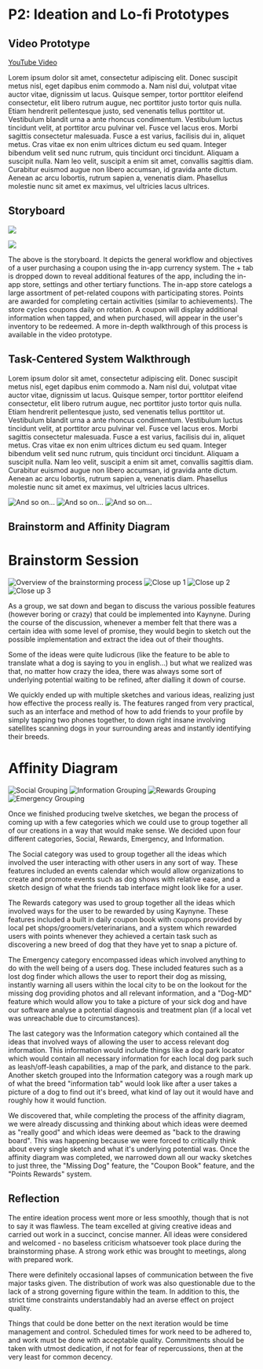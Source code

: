 # P2: Ideation and Lo-fi Prototypes

## Video Prototype

[YouTube Video](https://www.youtube.com/watch?v=qorukLbK_k4)

Lorem ipsum dolor sit amet, consectetur adipiscing elit. Donec suscipit metus nisl, eget dapibus enim commodo a. Nam nisl dui, volutpat vitae auctor vitae, dignissim ut lacus. Quisque semper, tortor porttitor eleifend consectetur, elit libero rutrum augue, nec porttitor justo tortor quis nulla. Etiam hendrerit pellentesque justo, sed venenatis tellus porttitor ut. Vestibulum blandit urna a ante rhoncus condimentum. Vestibulum luctus tincidunt velit, at porttitor arcu pulvinar vel. Fusce vel lacus eros. Morbi sagittis consectetur malesuada. Fusce a est varius, facilisis dui in, aliquet metus. Cras vitae ex non enim ultrices dictum eu sed quam. Integer bibendum velit sed nunc rutrum, quis tincidunt orci tincidunt. Aliquam a suscipit nulla. Nam leo velit, suscipit a enim sit amet, convallis sagittis diam. Curabitur euismod augue non libero accumsan, id gravida ante dictum. Aenean ac arcu lobortis, rutrum sapien a, venenatis diam. Phasellus molestie nunc sit amet ex maximus, vel ultricies lacus ultrices.

## Storyboard

![](http://i.imgur.com/IwUGUmN.jpg?1)

![](http://i.imgur.com/84C1wOu.jpg?1)

The above is the storyboard. It depicts the general workflow and objectives of a user purchasing a coupon using the in-app currency system. The + tab is dropped down to reveal additional features of the app, including the in-app store, settings and other tertiary functions. The in-app store catelogs a large assortment of pet-related coupons with participating stores. Points are awarded for completing certain activities (similar to achievements). The store cycles coupons daily on rotation. A coupon will display additional information when tapped, and when purchased, will appear in the user's inventory to be redeemed. A more in-depth walkthrough of this process is available in the video prototype.

## Task-Centered System Walkthrough

Lorem ipsum dolor sit amet, consectetur adipiscing elit. Donec suscipit metus nisl, eget dapibus enim commodo a. Nam nisl dui, volutpat vitae auctor vitae, dignissim ut lacus. Quisque semper, tortor porttitor eleifend consectetur, elit libero rutrum augue, nec porttitor justo tortor quis nulla. Etiam hendrerit pellentesque justo, sed venenatis tellus porttitor ut. Vestibulum blandit urna a ante rhoncus condimentum. Vestibulum luctus tincidunt velit, at porttitor arcu pulvinar vel. Fusce vel lacus eros. Morbi sagittis consectetur malesuada. Fusce a est varius, facilisis dui in, aliquet metus. Cras vitae ex non enim ultrices dictum eu sed quam. Integer bibendum velit sed nunc rutrum, quis tincidunt orci tincidunt. Aliquam a suscipit nulla. Nam leo velit, suscipit a enim sit amet, convallis sagittis diam. Curabitur euismod augue non libero accumsan, id gravida ante dictum. Aenean ac arcu lobortis, rutrum sapien a, venenatis diam. Phasellus molestie nunc sit amet ex maximus, vel ultricies lacus ultrices.


![](http://lorempixel.com/550/450 "And so on...")
![](http://lorempixel.com/550/450 "And so on...")
![](http://lorempixel.com/550/450 "And so on...")

## Brainstorm and Affinity Diagram

# Brainstorm Session
![](http://i.imgur.com/N3RAaC5.jpg "Overview of the brainstorming process")
![](http://i.imgur.com/y1EHItn.jpg "Close up 1")
![](http://i.imgur.com/Cilkx34.jpg "Close up 2")
![](http://i.imgur.com/3z1xZMb.jpg "Close up 3")

As a group, we sat down and began to discuss the various possible features (however boring or crazy) that could be implemented into Kaynyne. During the course of the discussion, whenever a member felt that there was a certain idea with some level of promise, they would begin to sketch out the possible implementation and extract the idea out of their thoughts. 

Some of the ideas were quite ludicrous (like the feature to be able to translate what a dog is saying to you in english...) but what we realized was that, no matter how crazy the idea, there was always some sort of underlying potential waiting to be refined, after dialling it down of course. 

We quickly ended up with multiple sketches and various ideas, realizing just how effective the process really is. The features ranged from very practical, such as an interface and method of how to add friends to your profile by simply tapping two phones together, to down right insane involving satellites scanning dogs in your surrounding areas and instantly identifying their breeds. 

# Affinity Diagram
![](http://i.imgur.com/fYIf7O9.jpg?1 "Social Grouping")
![](http://i.imgur.com/U5Rkdzp.jpg?1 "Information Grouping")
![](http://i.imgur.com/ITlUL3q.jpg?1 "Rewards Grouping")
![](http://i.imgur.com/hJSc9Xl.jpg?1 "Emergency Grouping")

Once we finished producing twelve sketches, we began the process of coming up with a few categories which we could use to group together all of our creations in a way that would make sense. We decided upon four different categories, Social, Rewards, Emergency, and Information.

The Social category was used to group together all the ideas which involved the user interacting with other users in any sort of way. These features included an events calendar which would allow organizations to create and promote events such as dog shows with relative ease, and a sketch design of what the friends tab interface might look like for a user.

The Rewards category was used to group together all the ideas which involved ways for the user to be rewarded by using Kaynyne. These features included a built in daily coupon book with coupons provided by local pet shops/groomers/veterinarians, and a system which rewarded users with points whenever they achieved a certain task such as discovering a new breed of dog that they have yet to snap a picture of.

The Emergency category encompassed ideas which involved anything to do with the well being of a users dog. These included features such as a lost dog finder which allows the user to report their dog as missing, instantly warning all users within the local city to be on the lookout for the missing dog providing photos and all relevant information, and a "Dog-MD" feature which would allow you to take a picture of your sick dog and have our software analyse a potential diagnosis and treatment plan (if a local vet was unreachable due to circumstances).

The last category was the Information category which contained all the ideas that involved ways of allowing the user to access relevant dog information. This information would include things like a dog park locator which would contain all necessary information for each local dog park such as leash/off-leash capabilities, a map of the park, and distance to the park. Another sketch grouped into the Information category was a rough mark up of what the breed "information tab" would look like after a user takes a picture of a dog to find out it's breed, what kind of lay out it would have and roughly how it would function.

We discovered that, while completing the process of the affinity diagram, we were already discussing and thinking about which ideas were deemed as "really good" and which ideas were deemed as "back to the drawing board". This was happening because we were forced to critically think about every single sketch and what it's underlying potential was. Once the affinity diagram was completed, we narrowed down all our wacky sketches to just three, the "Missing Dog" feature, the "Coupon Book" feature, and the "Points Rewards" system. 



## Reflection

The entire ideation process went more or less smoothly, though that is not to say it was flawless. The team excelled at giving creative ideas and carried out work in a succinct, concise manner. All ideas were considered and welcomed - no baseless criticism whatsoever took place during the brainstorming phase. A strong work ethic was brought to meetings, along with prepared work.

There were definitely occasional lapses of communication between the five major tasks given. The distribution of work was also questionable due to the lack of a strong governing figure within the team. In addition to this, the strict time constraints understandably had an averse effect on project quality.

Things that could be done better on the next iteration would be time management and control. Scheduled times for work need to be adhered to, and work must be done with acceptable quality. Commitments should be taken with utmost dedication, if not for fear of repercussions, then at the very least for common decency. 
